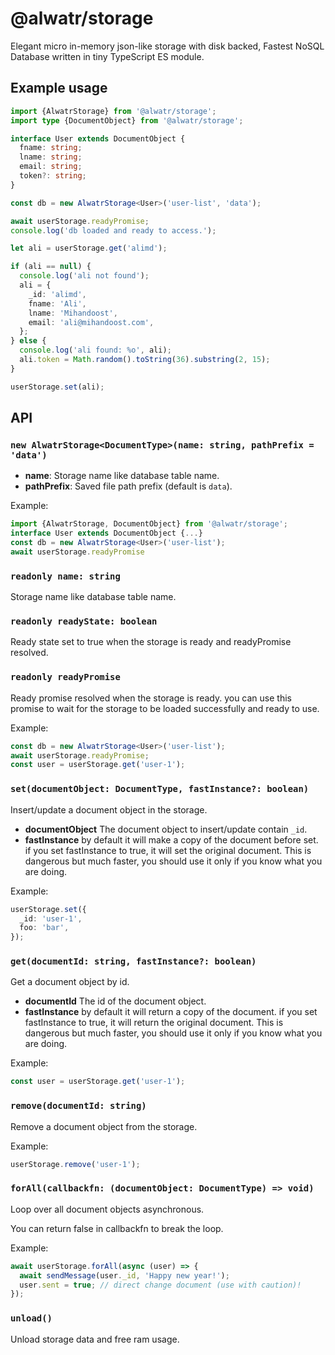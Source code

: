 # @alwatr/storage

Elegant micro in-memory json-like storage with disk backed, Fastest NoSQL Database written in tiny TypeScript ES module.

## Example usage

```ts
import {AlwatrStorage} from '@alwatr/storage';
import type {DocumentObject} from '@alwatr/storage';

interface User extends DocumentObject {
  fname: string;
  lname: string;
  email: string;
  token?: string;
}

const db = new AlwatrStorage<User>('user-list', 'data');

await userStorage.readyPromise;
console.log('db loaded and ready to access.');

let ali = userStorage.get('alimd');

if (ali == null) {
  console.log('ali not found');
  ali = {
    _id: 'alimd',
    fname: 'Ali',
    lname: 'Mihandoost',
    email: 'ali@mihandoost.com',
  };
} else {
  console.log('ali found: %o', ali);
  ali.token = Math.random().toString(36).substring(2, 15);
}

userStorage.set(ali);
```

## API

### `new AlwatrStorage<DocumentType>(name: string, pathPrefix = 'data')`

- **name**: Storage name like database table name.
- **pathPrefix**: Saved file path prefix (default is `data`).

Example:

```ts
import {AlwatrStorage, DocumentObject} from '@alwatr/storage';
interface User extends DocumentObject {...}
const db = new AlwatrStorage<User>('user-list');
await userStorage.readyPromise
```

### `readonly name: string`

Storage name like database table name.

### `readonly readyState: boolean`

Ready state set to true when the storage is ready and readyPromise resolved.

### `readonly readyPromise`

Ready promise resolved when the storage is ready.
you can use this promise to wait for the storage to be loaded successfully and ready to use.

Example:

```ts
const db = new AlwatrStorage<User>('user-list');
await userStorage.readyPromise;
const user = userStorage.get('user-1');
```

### `set(documentObject: DocumentType, fastInstance?: boolean)`

Insert/update a document object in the storage.

- **documentObject** The document object to insert/update contain `_id`.
- **fastInstance** by default it will make a copy of the document before set.
if you set fastInstance to true, it will set the original document.
This is dangerous but much faster, you should use it only if you know what you are doing.

Example:

```ts
userStorage.set({
  _id: 'user-1',
  foo: 'bar',
});
```

### `get(documentId: string, fastInstance?: boolean)`

Get a document object by id.

- **documentId** The id of the document object.
- **fastInstance** by default it will return a copy of the document.
if you set fastInstance to true, it will return the original document.
This is dangerous but much faster, you should use it only if you know what you are doing.

Example:

```ts
const user = userStorage.get('user-1');
```

### `remove(documentId: string)`

Remove a document object from the storage.

Example:

```ts
userStorage.remove('user-1');
```

### `forAll(callbackfn: (documentObject: DocumentType) => void)`

Loop over all document objects asynchronous.

You can return false in callbackfn to break the loop.

Example:

```ts
await userStorage.forAll(async (user) => {
  await sendMessage(user._id, 'Happy new year!');
  user.sent = true; // direct change document (use with caution)!
});
```

### `unload()`

Unload storage data and free ram usage.
